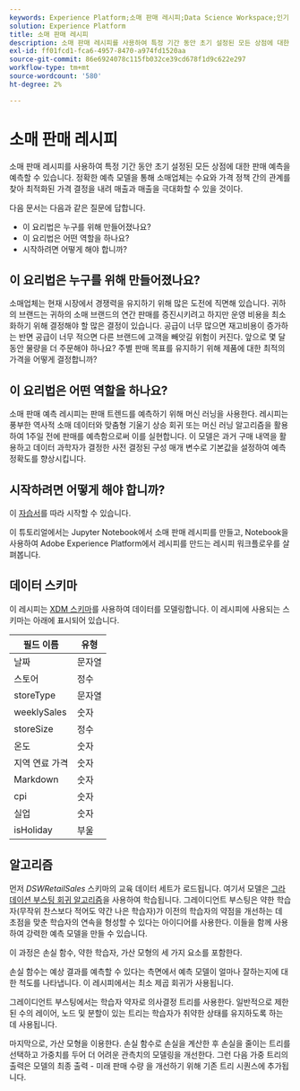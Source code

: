 ```yaml
---
keywords: Experience Platform;소매 판매 레시피;Data Science Workspace;인기 주제;레시피;사전 빌드 레시피
solution: Experience Platform
title: 소매 판매 레시피
description: 소매 판매 레시피를 사용하여 특정 기간 동안 초기 설정된 모든 상점에 대한 판매 예측을 예측할 수 있습니다. 정확한 예측 모델을 통해 소매업체는 수요와 가격 정책 간의 관계를 찾아 최적화된 가격 결정을 내려 매출과 매출을 극대화할 수 있을 것이다.
exl-id: ff01fcd1-fca6-4957-8470-a974fd1520aa
source-git-commit: 86e6924078c115fb032ce39cd678f1d9c622e297
workflow-type: tm+mt
source-wordcount: '580'
ht-degree: 2%

---
```


# 소매 판매 레시피

소매 판매 레시피를 사용하여 특정 기간 동안 초기 설정된 모든 상점에 대한 판매 예측을 예측할 수 있습니다. 정확한 예측 모델을 통해 소매업체는 수요와 가격 정책 간의 관계를 찾아 최적화된 가격 결정을 내려 매출과 매출을 극대화할 수 있을 것이다.

다음 문서는 다음과 같은 질문에 답합니다.
* 이 요리법은 누구를 위해 만들어졌나요?
* 이 요리법은 어떤 역할을 하나요?
* 시작하려면 어떻게 해야 합니까?

## 이 요리법은 누구를 위해 만들어졌나요?

소매업체는 현재 시장에서 경쟁력을 유지하기 위해 많은 도전에 직면해 있습니다. 귀하의 브랜드는 귀하의 소매 브랜드의 연간 판매를 증진시키려고 하지만 운영 비용을 최소화하기 위해 결정해야 할 많은 결정이 있습니다. 공급이 너무 많으면 재고비용이 증가하는 반면 공급이 너무 적으면 다른 브랜드에 고객을 빼앗길 위험이 커진다. 앞으로 몇 달 동안 물량을 더 주문해야 하나요? 주별 판매 목표를 유지하기 위해 제품에 대한 최적의 가격을 어떻게 결정합니까?

## 이 요리법은 어떤 역할을 하나요?

소매 판매 예측 레시피는 판매 트렌드를 예측하기 위해 머신 러닝을 사용한다. 레시피는 풍부한 역사적 소매 데이터와 맞춤형 기울기 상승 회귀 또는 머신 러닝 알고리즘을 활용하여 1주일 전에 판매를 예측함으로써 이를 실현합니다. 이 모델은 과거 구매 내역을 활용하고 데이터 과학자가 결정한 사전 결정된 구성 매개 변수로 기본값을 설정하여 예측 정확도를 향상시킵니다.

## 시작하려면 어떻게 해야 합니까?

이 [자습서](../jupyterlab/create-a-model.md)를 따라 시작할 수 있습니다.

이 튜토리얼에서는 Jupyter Notebook에서 소매 판매 레시피를 만들고, Notebook을 사용하여 Adobe Experience Platform에서 레시피를 만드는 레시피 워크플로우를 살펴봅니다.

## 데이터 스키마

이 레시피는 [XDM 스키마](../../xdm/schema/field-dictionary.md)를 사용하여 데이터를 모델링합니다. 이 레시피에 사용되는 스키마는 아래에 표시되어 있습니다.

| 필드 이름 | 유형 |
| --- | --- |
| 날짜 | 문자열 |
| 스토어 | 정수 |
| storeType | 문자열 |
| weeklySales | 숫자 |
| storeSize | 정수 |
| 온도 | 숫자 |
| 지역 연료 가격 | 숫자 |
| Markdown | 숫자 |
| cpi | 숫자 |
| 실업 | 숫자 |
| isHoliday | 부울 |


## 알고리즘

먼저 *DSWRetailSales* 스키마의 교육 데이터 세트가 로드됩니다. 여기서 모델은 [그라데이션 부스팅 회귀 알고리즘](https://scikit-learn.org/stable/modules/generated/sklearn.ensemble.GradientBoostingRegressor.html)을 사용하여 학습됩니다. 그레이디언트 부스팅은 약한 학습자(무작위 찬스보다 적어도 약간 나은 학습자)가 이전의 학습자의 약점을 개선하는 데 초점을 맞춘 학습자의 연속을 형성할 수 있다는 아이디어를 사용한다. 이들을 함께 사용하여 강력한 예측 모델을 만들 수 있습니다.

이 과정은 손실 함수, 약한 학습자, 가산 모형의 세 가지 요소를 포함한다.

손실 함수는 예상 결과를 예측할 수 있다는 측면에서 예측 모델이 얼마나 잘하는지에 대한 척도를 나타냅니다. 이 레시피에서는 최소 제곱 회귀가 사용됩니다.

그레이디언트 부스팅에서는 학습자 약자로 의사결정 트리를 사용한다. 일반적으로 제한된 수의 레이어, 노드 및 분할이 있는 트리는 학습자가 취약한 상태를 유지하도록 하는 데 사용됩니다.

마지막으로, 가산 모형을 이용한다. 손실 함수로 손실을 계산한 후 손실을 줄이는 트리를 선택하고 가중치를 두어 더 어려운 관측치의 모델링을 개선한다. 그런 다음 가중 트리의 출력은 모델의 최종 출력 - 미래 판매 수량 을 개선하기 위해 기존 트리 시퀀스에 추가됩니다.
